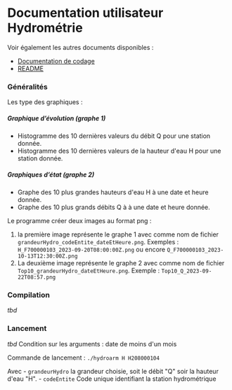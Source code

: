 # Documentation utilisateur Hydrométrie
Voir également les autres documents disponibles : 
- [Documentation de codage](documentation_de_codage.md)
- [README](README.md)

### Généralités
Les type des graphiques :
##### Graphique d’évolution (graphe 1)
- Histogramme des 10 dernières valeurs du débit Q pour une station donnée.
- Histogramme des 10 dernières valeurs de la hauteur d'eau H pour une station donnée.
##### Graphiques d’état (graphe 2)
- Graphe des 10 plus grandes hauteurs d'eau H à une date et heure donnée.
- Graphe des 10 plus grands débits Q à à une date et heure donnée.

Le programme créer deux images au format png :
1. la première image représente le graphe 1 avec comme nom de fichier `grandeurHydro_codeEntite_dateEtHeure.png`. Exemples : `H_F700000103_2023-09-20T08:00:00Z.png` ou encore `Q_F700000103_2023-10-13T12:30:00Z.png`
2. La deuxième image représente le graphe 2 avec comme nom de fichier `Top10_grandeurHydro_dateEtHeure.png`. Exemple : `Top10_Q_2023-09-22T08:57.png`

### Compilation
*tbd*

### Lancement
*tbd*
Condition sur les arguments : date de moins d'un mois

Commande de lancement : `./hydroarm H H208000104`

 Avec 
	- `grandeurHydro` la grandeur choisie, soit le débit "Q" soir la hauteur d'eau "H".
	- `codeEntite` Code unique identifiant la station hydrométrique
